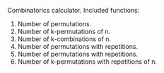 Combinatorics calculator.
Included functions:

1. Number of permutations.
2. Number of k-permutations of n.
3. Number of k-combinations of n.
4. Number of permutations with repetitions.
5. Number of permutations with repetitions.
6. Number of k-permutations with repetitions of n.
